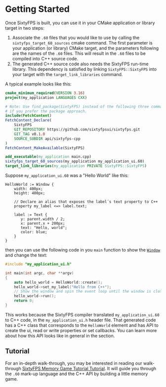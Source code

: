 # Getting Started

Once SixtyFPS is built, you can use it in your CMake application or library target in two steps:

1. Associate the `.60` files that you would like to use by calling the `sixtyfps_target_60_sources` cmake command. The first parameter is
   your application (or library) CMake target, and the parameters following are the names of the `.60` files. This will result in the
   `.60` files to be compiled into C++ source code.
2. The generated C++ source code also needs the SixtyFPS run-time library. This dependency is satisfied by linking `SixtyFPS::SixtyFPS`
   into your target with the `target_link_libraries` command.

A typical example looks like this:

```cmake
cmake_minimum_required(VERSION 3.16)
project(my_application LANGUAGES CXX)

# Note: Use find_package(SixtyFPS) instead of the following three commands,
# if you prefer the package approach.
include(FetchContent)
FetchContent_Declare(
    SixtyFPS
    GIT_REPOSITORY https://github.com/sixtyfpsui/sixtyfps.git
    GIT_TAG v0.1.0
    SOURCE_SUBDIR api/sixtyfps-cpp
)
FetchContent_MakeAvailable(SixtyFPS)

add_executable(my_application main.cpp)
sixtyfps_target_60_sources(my_application my_application_ui.60)
target_link_libraries(my_application PRIVATE SixtyFPS::SixtyFPS)
```

Suppose `my_application_ui.60` was a "Hello World" like this:

```60,ignore
HelloWorld := Window {
    width: 400px;
    height: 400px;

    // Declare an alias that exposes the label´s text property to C++
    property my_label <=> label.text;

    label := Text {
       y: parent.width / 2;
       x: parent.x + 200px;
       text: "Hello, world";
       color: blue;
    }
}
```

then you can use the following code in you `main` function to show the [`Window`](markdown/builtin_elements.md#window)
and change the text:

```cpp
#include "my_application_ui.h"

int main(int argc, char **argv)
{
    auto hello_world = HelloWorld::create();
    hello_world->set_my_label("Hello from C++");
    // Show the window and spin the event loop until the window is closed.
    hello_world->run();
    return 0;
}
```

This works because the SixtyFPS compiler translated `my_application_ui.60` to C++ code, in the `my_application_ui.h`
header file. That generated code has a C++ class that corresponds to the `HelloWorld` element and has API to create
the ui, read or write properties or set callbacks. You can learn more about how this API looks like in general in the
[](generated_code.md) section.

## Tutorial

For an in-depth walk-through, you may be interested in reading our walk-through <a href="../tutorial/cpp">SixtyFPS Memory Game Tutorial Tutorial</a>.
It will guide you through the `.60` mark-up language and the C++ API by building a little memory game.
